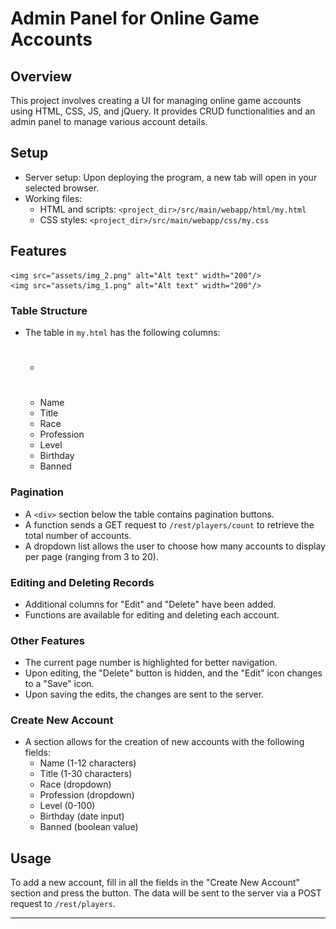 # Admin Panel for Online Game Accounts

## Overview
This project involves creating a UI for managing online game accounts using HTML, CSS, JS, and jQuery. It provides CRUD functionalities and an admin panel to manage various account details.


## Setup
- Server setup: Upon deploying the program, a new tab will open in your selected browser.
- Working files:
    - HTML and scripts: `<project_dir>/src/main/webapp/html/my.html`
    - CSS styles: `<project_dir>/src/main/webapp/css/my.css`

## Features

    <img src="assets/img_2.png" alt="Alt text" width="200"/>
	<img src="assets/img_1.png" alt="Alt text" width="200"/>

### Table Structure
- The table in `my.html` has the following columns:
    - #
    - Name
    - Title
    - Race
    - Profession
    - Level
    - Birthday
    - Banned

### Pagination
- A `<div>` section below the table contains pagination buttons.
- A function sends a GET request to `/rest/players/count` to retrieve the total number of accounts.
- A dropdown list allows the user to choose how many accounts to display per page (ranging from 3 to 20).

### Editing and Deleting Records
- Additional columns for "Edit" and "Delete" have been added.
- Functions are available for editing and deleting each account.

### Other Features
- The current page number is highlighted for better navigation.
- Upon editing, the "Delete" button is hidden, and the "Edit" icon changes to a "Save" icon.
- Upon saving the edits, the changes are sent to the server.

### Create New Account
- A section allows for the creation of new accounts with the following fields:
    - Name (1-12 characters)
    - Title (1-30 characters)
    - Race (dropdown)
    - Profession (dropdown)
    - Level (0-100)
    - Birthday (date input)
    - Banned (boolean value)
  
## Usage
To add a new account, fill in all the fields in the "Create New Account" section and press the button. The data will be sent to the server via a POST request to `/rest/players`.

---
